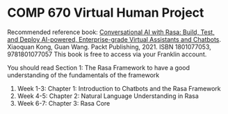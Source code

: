 # COMP 670 Virtual Human Project

Recommended reference book:
[Conversational AI with Rasa: Build, Test, and Deploy AI-powered, Enterprise-grade Virtual Assistants and Chatbots](https://learning.oreilly.com/library/view/-/9781801077057/?ar). Xiaoquan Kong, Guan Wang. Packt Publishing, 2021. ISBN	1801077053, 9781801077057
This book is free to access via your Franklin account.


You should read Section 1: The Rasa Framework to have a good understanding of the fundamentals of the framework
1. Week 1-3: Chapter 1: Introduction to Chatbots and the Rasa Framework
2. Week 4-5: Chapter 2: Natural Language Understanding in Rasa
3. Week 6-7: Chapter 3: Rasa Core
